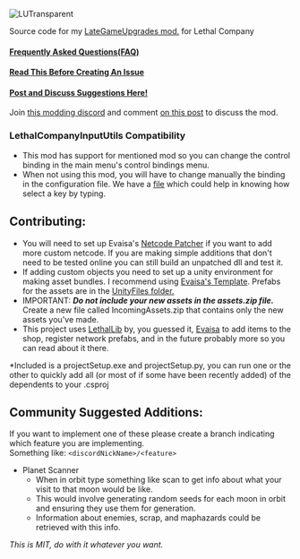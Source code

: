 ![LUTransparent](https://github.com/Malcolm-Q/LC-LateGameUpgrades/assets/118214091/a39a7b59-651b-4fa2-8224-cdd9327c02ab)

Source code for my [LateGameUpgrades mod.](https://thunderstore.io/c/lethal-company/p/malco/Lategame_Upgrades/)  for Lethal Company  
#### [Frequently Asked Questions(FAQ)](https://github.com/Malcolm-Q/LC-LateGameUpgrades/issues/60#issue-2051585712)

#### [Read This Before Creating An Issue](https://github.com/Malcolm-Q/LC-LateGameUpgrades/issues/56)

#### [Post and Discuss Suggestions Here!](https://github.com/Malcolm-Q/LC-LateGameUpgrades/discussions)

Join [this modding discord](https://discord.gg/hzEcKFSSDX) and comment [on this post](https://discord.com/channels/1168655651455639582/1178407269994594435)  to discuss the mod.
### LethalCompanyInputUtils Compatibility
- This mod has support for mentioned mod so you can change the control binding in the main menu's control bindings menu.
- When not using this mod, you will have to change manually the binding in the configuration file. We have a [file](/inputs.md) which could help in knowing how select a key by typing.

## **Contributing:**
- You will need to set up Evaisa's [Netcode Patcher](https://github.com/EvaisaDev/UnityNetcodeWeaver) if you want to add more custom netcode. If you are making simple additions that don't need to be tested online you can still build an unpatched dll and test it.  
- If adding custom objects you need to set up a unity environment for making asset bundles. I recommend using [Evaisa's Template](https://github.com/EvaisaDev/LethalCompanyUnityTemplate). Prefabs for the assets are in the [UnityFiles folder.](/UnityFiles/)  
- IMPORTANT: ***Do not include your new assets in the assets.zip file.*** Create a new file called IncomingAssets<name>.zip that contains only the new assets you've made.  
- This project uses [LethalLib](https://github.com/EvaisaDev/LethalLib) by, you guessed it, [Evaisa](https://ko-fi.com/evaisa) to add items to the shop, register network prefabs, and in the future probably more so you can read about it there.  

*Included is a projectSetup.exe and projectSetup.py, you can run one or the other to quickly add all (or most of if some have been recently added) of the dependents to your .csproj

## **Community Suggested Additions:**
If you want to implement one of these please create a branch indicating which feature you are implementing.  
Something like: `<discordNickName>/<feature>` 
* Planet Scanner
    * When in orbit type something like scan <moon> to get info about what your visit to that moon would be like.
    * This would involve generating random seeds for each moon in orbit and ensuring they use them for generation.
    * Information about enemies, scrap, and maphazards could be retrieved with this info.


*This is MIT, do with it whatever you want.*
